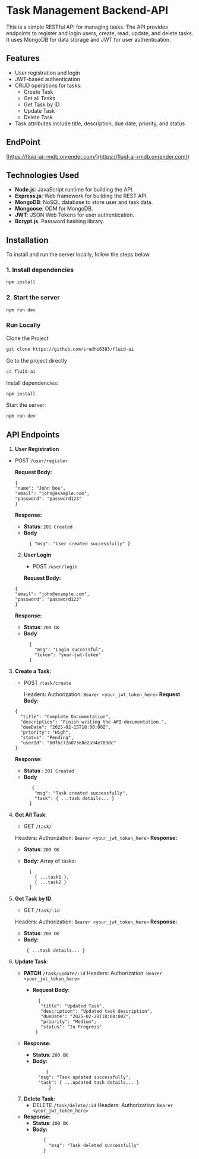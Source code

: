 # Task Management Backend-API

This is a simple RESTful API for managing tasks. The API provides endpoints to register and login users, create, read, update, and delete tasks. It uses MongoDB for data storage and JWT for user authentication.

## Features
- User registration and login
- JWT-based authentication
- CRUD operations for tasks:
  - Create Task
  - Get all Tasks
  - Get Task by ID
  - Update Task
  - Delete Task
- Task attributes include title, description, due date, priority, and status

## EndPoint 

[https://fluid-ai-rmdb.onrender.com/](https://fluid-ai-rmdb.onrender.com/)

## Technologies Used
- **Node.js**: JavaScript runtime for building the API.
- **Express.js**: Web framework for building the REST API.
- **MongoDB**: NoSQL database to store user and task data.
- **Mongoose**: ODM for MongoDB.
- **JWT**: JSON Web Tokens for user authentication.
- **Bcrypt.js**: Password hashing library.

## Installation

To install and run the server locally, follow the steps below.

### 1. Install dependencies

```bash
npm install
```

### 2. Start the server

```bash
npm run dev
```

### Run Locally

Clone the Project

```bash
git clone https://github.com/srudhi6383/fluid-ai
```

Go to the project directly

```bash
cd fluid-ai
```

Install dependencies:
```bash
npm install
```

Start the server:
```bash
npm run dev
```

## API Endpoints
1. **User Registration**
- POST ```/user/register```

  **Request Body:**
  ```
  {
  "name": "John Doe",
  "email": "john@example.com",
  "password": "password123"
  }
  ```
  **Response:**
  - **Status**: ```201 Created```
  - **Body**
      ```
        { "msg": "User created successfully" }
      ```
  2. **User Login**
     - POST ```/user/login```

      **Request Body:**
  ```
  {
  "email": "john@example.com",
  "password": "password123"
  }
  ```
  **Response:**
  - **Status**: ```200 OK```
  - **Body**
      ```
        {
          "msg": "Login successful",
          "token": "your-jwt-token"
        }
      ```
3. **Create a Task**:
   - POST ```/task/create```

     Headers:
     Authorization: ```Bearer <your_jwt_token_here>```
   **Request Body**:
    ```
    {
      "title": "Complete Documentation",
      "description": "Finish writing the API documentation.",
      "dueDate": "2025-02-15T18:00:00Z",
      "priority": "High",
      "status": "Pending",
      "userId": "60f6c72a073e8e2a94e789dc"
    }
    ```
   **Response**:
      - **Status** : ```201 Created```
      - **Body**
        ```
           {
            "msg": "Task created successfully",
            "task": { ...task details... }
          }
        ```

  4. **Get All Task**:
       - GET ```/task/```

     Headers:
        Authorization: ```Bearer <your_jwt_token_here>```
    **Response:**
        - **Status**: ```200 OK```
        - **Body:**
            Array of tasks:

          ```
            [
              { ...task1 },
              { ...task2 }
            ]
          ```
   
   5.  **Get Task by ID**:
        - GET ```/task/:id```

       Headers:
         Authorization: ```Bearer <your_jwt_token_here>```
      **Response:**
        - **Status**: ```200 OK```
        - **Body:**
          ```
           { ...task details... }
          ```

  6. **Update Task**:
       - **PATCH** ```/task/update/:id```
          Headers:
           Authorization: ```Bearer <your_jwt_token_here>```
     
         - **Request Body**:
             ```
               {
                "title": "Updated Task",
                "description": "Updated task description",
                "dueDate": "2025-02-20T18:00:00Z",
                "priority": "Medium",
                "status": "In Progress"
              }
             ```
      - **Response:**
        - **Status**: ```200 OK```
        - **Body:**
          ```
               {
            "msg": "Task updated successfully",
            "task": { ...updated task details... }
                }
          ```
     7. **Delete Task**:
        - DELETE   ```/task/delete/:id```
        Headers:
           Authorization: ```Bearer <your_jwt_token_here>```

      - **Response:**
        - **Status**: ```200 OK```
        - **Body:**
          ```
              {
                "msg": "Task deleted successfully"
              }
         ```



